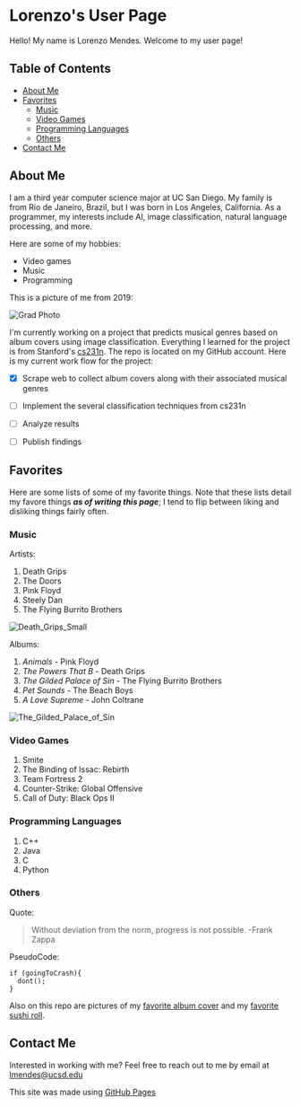 # Lorenzo's User Page
Hello! My name is Lorenzo Mendes. Welcome to my user page!
## Table of Contents
- [About Me](https://lmendes14.github.io/GitHub-Pages/#about-me)
- [Favorites](https://lmendes14.github.io/GitHub-Pages/#favorites)
  - [Music](https://lmendes14.github.io/GitHub-Pages/#music)
  - [Video Games](https://lmendes14.github.io/GitHub-Pages/#video-games)
  - [Programming Languages](https://lmendes14.github.io/GitHub-Pages/#programming-languages)
  - [Others](https://lmendes14.github.io/GitHub-Pages/#others)
- [Contact Me](https://lmendes14.github.io/GitHub-Pages/#contact-me)
## About Me
 I am a third year computer science major at UC San Diego. My family is from Rio de Janeiro, Brazil, but I was born in Los Angeles, California. 
 As a programmer, my interests include AI, image classification, natural language processing, and more.
 
 Here are some of my hobbies:
 - Video games
 - Music
 - Programming

 This is a picture of me from 2019:
 
 ![Grad Photo](https://user-images.githubusercontent.com/64934250/134736747-62dd8f7e-d7f5-4ad7-aa4b-a62e29dc6671.jpg)
 
 I'm currently working on a project that predicts musical genres based on album covers using image classification. 
 Everything I learned for the project is from Stanford's [cs231n](http://cs231n.stanford.edu/). The repo is located on my GitHub account. 
 Here is my current work flow for the project:
 - [x] Scrape web to collect album covers along with their associated musical genres
 - [ ] Implement the several classification techniques from cs231n
 - [ ] Analyze results
 - [ ] Publish findings

 
## Favorites

Here are some lists of some of my favorite things. Note that these lists detail my favore things ***as of writing this page***; 
I tend to flip between liking and disliking things fairly often.

### Music
Artists:
1. Death Grips
2. The Doors
3. Pink Floyd
4. Steely Dan
5. The Flying Burrito Brothers

![Death_Grips_Small](https://user-images.githubusercontent.com/64934250/134737525-8bb3ea5a-657e-4bf3-94e4-059905748f98.jpeg)


Albums:
1. _Animals_ - Pink Floyd
2. _The Powers That B_ - Death Grips
3. _The Gilded Palace of Sin_ - The Flying Burrito Brothers
4. _Pet Sounds_ - The Beach Boys
5. _A Love Supreme_ - John Coltrane

![The_Gilded_Palace_of_Sin](https://user-images.githubusercontent.com/64934250/134737166-690998ba-59c7-488e-9c86-f593a6ec76e8.jpeg)


### Video Games
1. Smite
2. The Binding of Issac: Rebirth
3. Team Fortress 2
4. Counter-Strike: Global Offensive
5. Call of Duty: Black Ops II

### Programming Languages
1. C++
2. Java
3. C
4. Python

### Others

Quote:
> Without deviation from the norm, progress is not possible. -Frank Zappa

PseudoCode:
```
if (goingToCrash){
  dont();
}
```
Also on this repo are pictures of my [favorite album cover](https://github.com/lmendes14/GitHub-Pages/blob/main/Images/Favorite_Album_Cover.jpeg) and my [favorite sushi roll](https://github.com/lmendes14/GitHub-Pages/blob/main/Images/Favorite_Sushi_Roll.jpeg).
## Contact Me
Interested in working with me? Feel free to reach out to me by email at lmendes@ucsd.edu

This site was made using [GitHub Pages](https://pages.github.com/)
